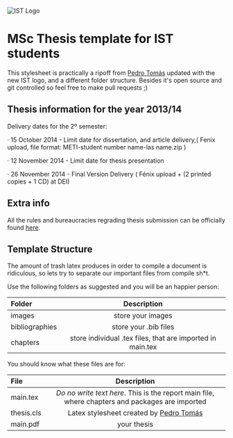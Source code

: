 ![IST Logo](http://tecnico.ulisboa.pt/img/tecnico.png)
# MSc Thesis template for IST students
This stylesheet is practically a ripoff from [Pedro Tomás](http://sips.inesc-id.pt/~pfzt/wordpress/?page_id=206) updated with the new IST logo, and a different folder structure. Besides it's open source and git controlled so feel free to make pull requests ;)

## Thesis information for the year 2013/14
 Delivery dates for the 2º semester: 

·  15 October 2014 - Limit date for dissertation, and article delivery,( Fenix upload, file format:  METI-student number name-las name.zip )

·  12 November 2014 - Limit date for thesis presentation

·  26 November 2014 - Final Version Delivery (  Fénix upload + (2 printed copies + 1 CD) at DEI)

## Extra info
 All the rules and bureaucracies regrading thesis submission can be officially found [here](http://da.tecnico.ulisboa.pt/dissertacao-de-mestrado/).

## Template Structure
The amount of trash latex produces in order to compile a document is ridiculous, so lets try to separate our important files from compile sh*t. 

Use the following folders as suggested and you will be an happier person:

| Folder  | Description  | 
|:------------- |:---------------:|
| images      | store your images |
| bibliographies    | store your .bib files       |
| chapters | store individual .tex files, that are imported in main.tex |

You should know what these files are for: 

| File  | Description  | 
|:------------- |:---------------:|
| main.tex      | _Do no write text here_. This is the report main file, where chapters and packages are imported  |
| thesis.cls    | Latex stylesheet created by [Pedro Tomás](http://sips.inesc-id.pt/~pfzt/wordpress/?page_id=206)       |
| main.pdf | your thesis |
